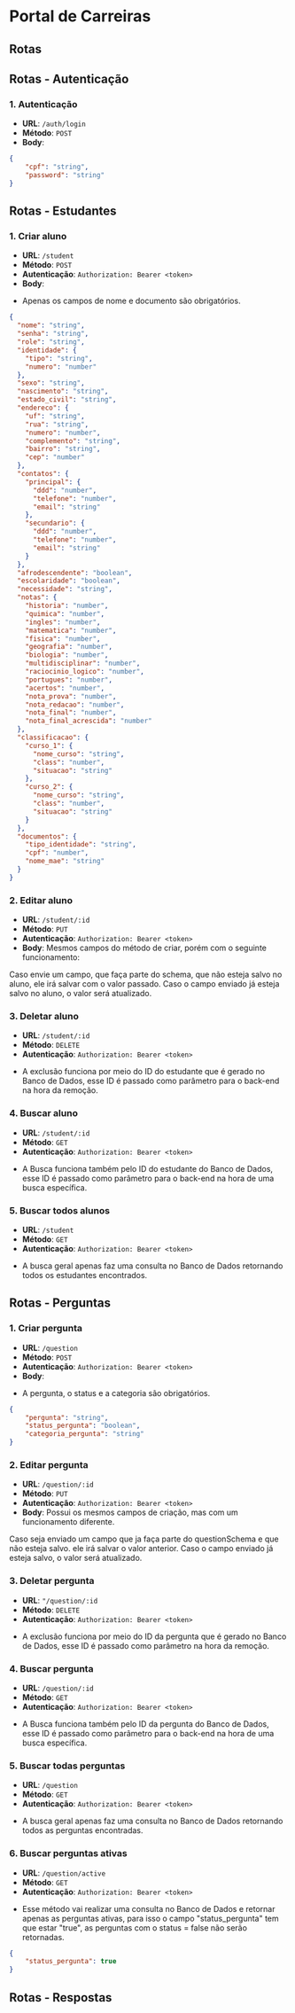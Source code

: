 # Portal de Carreiras

## Rotas

## Rotas - Autenticação

### 1. Autenticação

- **URL**: `/auth/login`
- **Método**: `POST`
- **Body**:
```json
{
    "cpf": "string",
    "password": "string"
}
```

## Rotas - Estudantes

### 1. Criar aluno
- **URL**: `/student`
- **Método**: `POST`
- **Autenticação**: `Authorization: Bearer <token>` 
- **Body**: 
* Apenas os campos de nome e documento são obrigatórios.
```json
{
  "nome": "string",
  "senha": "string",
  "role": "string",
  "identidade": {
    "tipo": "string",
    "numero": "number"
  },
  "sexo": "string",
  "nascimento": "string",
  "estado_civil": "string",
  "endereco": {
    "uf": "string",
    "rua": "string",
    "numero": "number",
    "complemento": "string",
    "bairro": "string",
    "cep": "number"
  },
  "contatos": {
    "principal": {
      "ddd": "number",
      "telefone": "number",
      "email": "string"
    },
    "secundario": {
      "ddd": "number",
      "telefone": "number",
      "email": "string"
    }
  },
  "afrodescendente": "boolean",
  "escolaridade": "boolean",
  "necessidade": "string",
  "notas": {
    "historia": "number",
    "quimica": "number",
    "ingles": "number",
    "matematica": "number",
    "fisica": "number",
    "geografia": "number",
    "biologia": "number",
    "multidisciplinar": "number",
    "raciocinio_logico": "number",
    "portugues": "number",
    "acertos": "number",
    "nota_prova": "number",
    "nota_redacao": "number",
    "nota_final": "number",
    "nota_final_acrescida": "number"
  },
  "classificacao": {
    "curso_1": {
      "nome_curso": "string",
      "class": "number",
      "situacao": "string"
    },
    "curso_2": {
      "nome_curso": "string",
      "class": "number",
      "situacao": "string"
    }
  },
  "documentos": {
    "tipo_identidade": "string",
    "cpf": "number",
    "nome_mae": "string"
  }
}

```

### 2. Editar aluno
- **URL**: `/student/:id`
- **Método**: `PUT`
- **Autenticação**: `Authorization: Bearer <token>` 
- **Body**:
Mesmos campos do método de criar, porém com o seguinte funcionamento:

Caso envie um campo, que faça parte do schema, que não esteja salvo no aluno, ele irá salvar com o valor passado. 
Caso o campo enviado já esteja salvo no aluno, o valor será atualizado.


### 3. Deletar aluno
- **URL**: `/student/:id`
- **Método**: `DELETE`
- **Autenticação**: `Authorization: Bearer <token>`
* A exclusão funciona por meio do ID do estudante que é gerado no Banco de Dados, esse ID é passado como parâmetro para o back-end na hora da remoção.

### 4. Buscar aluno
- **URL**: `/student/:id`
- **Método**: `GET`
- **Autenticação**: `Authorization: Bearer <token>` 
* A Busca funciona também pelo ID do estudante do Banco de Dados, esse ID é passado como parâmetro para o back-end na hora de uma busca específica.

### 5. Buscar todos alunos
- **URL**: `/student`
- **Método**: `GET`
- **Autenticação**: `Authorization: Bearer <token>` 
* A busca geral apenas faz uma consulta no Banco de Dados retornando todos os estudantes encontrados.


## Rotas - Perguntas


### 1. Criar pergunta
- **URL**: `/question`
- **Método**: `POST`
- **Autenticação**: `Authorization: Bearer <token>` 
- **Body**: 
* A pergunta, o status e a categoria são obrigatórios.
```json
{
    "pergunta": "string",
    "status_pergunta": "boolean",
    "categoria_pergunta": "string"
}
```

### 2. Editar pergunta
- **URL**: `/question/:id`
- **Método**: `PUT`
- **Autenticação**: `Authorization: Bearer <token>` 
- **Body**:
Possui os mesmos campos de criação, mas com um funcionamento diferente.

Caso seja enviado um campo que ja faça parte do questionSchema e que não esteja salvo. ele irá salvar o valor anterior.
Caso o campo enviado já esteja salvo, o valor será atualizado.


### 3. Deletar pergunta
- **URL**: `"/question/:id`
- **Método**: `DELETE`
- **Autenticação**: `Authorization: Bearer <token>`
* A exclusão funciona por meio do ID da pergunta que é gerado no Banco de Dados, esse ID é passado como parâmetro na hora da remoção.

### 4. Buscar pergunta
- **URL**: `/question/:id`
- **Método**: `GET`
- **Autenticação**: `Authorization: Bearer <token>` 
* A Busca funciona também pelo ID da pergunta do Banco de Dados, esse ID é passado como parâmetro para o back-end na hora de uma busca específica.

### 5. Buscar todas perguntas
- **URL**: `/question`
- **Método**: `GET`
- **Autenticação**: `Authorization: Bearer <token>` 
* A busca geral apenas faz uma consulta no Banco de Dados retornando todos as perguntas encontradas.

### 6. Buscar perguntas ativas
- **URL**: `/question/active`
- **Método**: `GET`
- **Autenticação**: `Authorization: Bearer <token>` 
* Esse método vai realizar uma consulta no Banco de Dados e retornar apenas as perguntas ativas, para isso o campo "status_pergunta" tem que estar "true", as perguntas com o status = false não serão retornadas.
```json
{
    "status_pergunta": true
}
```

## Rotas - Respostas